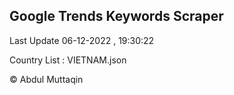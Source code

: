 

## Google Trends Keywords Scraper 
 
Last Update 06-12-2022 , 19:30:22

Country List :
VIETNAM.json



© Abdul Muttaqin 
